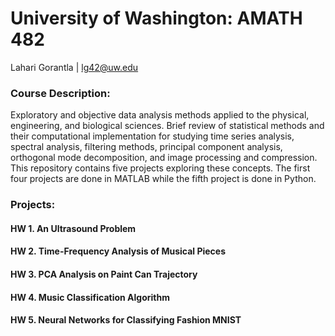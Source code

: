 # University of Washington: AMATH 482

Lahari Gorantla | lg42@uw.edu

### Course Description: 
Exploratory and objective data analysis methods applied to the physical, engineering, and biological sciences. Brief review of statistical methods and their computational implementation for studying time series analysis, spectral analysis, filtering methods, principal component analysis, orthogonal mode decomposition, and image processing and compression. This repository contains five projects exploring these concepts. The first four projects are done in MATLAB while the fifth project is done in Python.

### Projects:
#### HW 1. An Ultrasound Problem

#### HW 2. Time-Frequency Analysis of Musical Pieces

#### HW 3. PCA Analysis on Paint Can Trajectory

#### HW 4. Music Classification Algorithm

#### HW 5. Neural Networks for Classifying Fashion MNIST
